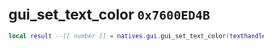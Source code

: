 # gui_set_text_color `0x7600ED4B`

```lua
local result --[[ number ]] = natives.gui.gui_set_text_color(texthandle --[[ number ]], colorarea --[[ number ]])
```